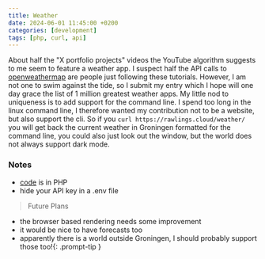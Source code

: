 ```yaml
---
title: Weather
date: 2024-06-01 11:45:00 +0200
categories: [development]
tags: [php, curl, api]
---
```


About half the "X portfolio projects" videos the YouTube algorithm suggests to me seem to feature a weather app. I suspect half the API calls to [openweathermap](https://openweathermap.org) are people just following these tutorials. However, I am not one to swim against the tide, so I submit my entry which I hope will one day grace the list of 1 million greatest weather apps. My little nod to uniqueness is to add support for the command line. I spend too long in the linux command line, I therefore wanted my contribution not to be a website, but also support the cli. So if you `curl https://rawlings.cloud/weather/` you will get back the current weather in Groningen formatted for the command line, you could also just look out the window, but the world does not always support dark mode.

### Notes

- [code](https://github.com/startung/weather) is in PHP
- hide your API key in a .env file

> Future Plans

- the browser based rendering needs some improvement
- it would be nice to have forecasts too
- apparently there is a world outside Groningen, I should probably support those too!{: .prompt-tip }
